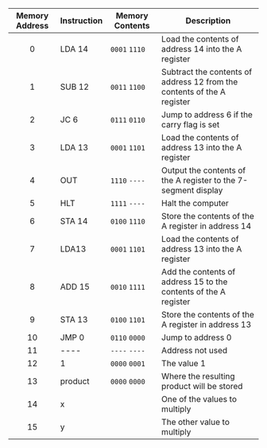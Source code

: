 
|**Memory Address**|**Instruction**|**Memory Contents**|**Description**|
|:----------------:|---------------|----------------|---------------|
|0|LDA 14|`0001` `1110`| Load the contents of address 14 into the A register|
|1|SUB 12|`0011` `1100`|Subtract the contents of address 12 from the contents of the A register|
|2|JC 6|`0111` `0110`|Jump to address 6 if the carry flag is set|
|3|LDA 13|`0001` `1101`|Load the contents of address 13 into the A register|
|4|OUT|`1110` `----`|Output the contents of the A register to the 7-segment display|
|5|HLT|`1111` `----`|Halt the computer|
|6|STA 14|`0100` `1110`|Store the contents of the A register in address 14|
|7|LDA13|`0001` `1101`|Load the contents of address 13 into the A register|
|8|ADD 15|`0010` `1111`|Add the contents of address 15 to the contents of the A register|
|9|STA 13|`0100` `1101`|Store the contents of the A register in address 13|
|10|JMP 0|`0110` `0000`|Jump to address 0|
|11|----|`----` `----`|Address not used|
|12|1|`0000` `0001`|The value 1|
|13|product|`0000` `0000`|Where the resulting product will be stored|
|14|x| |One of the values to multiply|
|15|y| |The other value to multiply|
